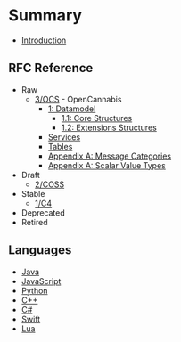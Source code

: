 # Summary

* [Introduction](README.md)

## RFC Reference

* Raw
  * [3/OCS](3/README.md) - OpenCannabis
    * [1: Datamodel](3/1-Datamodel.md)
        * [1.1: Core Structures](3/2-Core-Structures.md)
        * [1.2: Extensions Structures](3/3-Extension-Structures.md)
    * [Services](3/4-Services.md)
    * [Tables](3/5-Tables.md)
    * [Appendix A: Message Categories](3/XA-Message-Categories.md)
    * [Appendix A: Scalar Value Types](3/XB-Scalar-Value-Types.md)
* Draft
  * [2/COSS](2/README.md)
* Stable
  * [1/C4](1/README.md)
* Deprecated
* Retired

## Languages

* [Java](https://github.com/OpenCannabis/Java)
* [JavaScript](https://github.com/OpenCannabis/JS)
* [Python](https://github.com/OpenCannabis/Python)
* [C++](https://github.com/OpenCannabis/cpp)
* [C#](https://github.com/OpenCannabis/CSharp)
* [Swift](https://github.com/OpenCannabis/Swift)
* [Lua](https://github.com/OpenCannabis/Lua)
